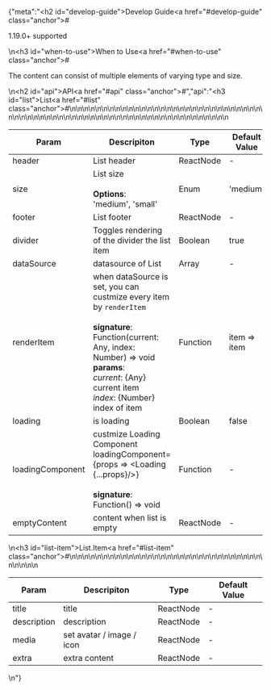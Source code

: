 {"meta":"<h2 id=\"develop-guide\">Develop Guide<a href=\"#develop-guide\" class=\"anchor\">#</a></h2><p>1.19.0+ supported</p>\n<h3 id=\"when-to-use\">When to Use<a href=\"#when-to-use\" class=\"anchor\">#</a></h3><p>The content can consist of multiple elements of varying type and size.</p>\n<h2 id=\"api\">API<a href=\"#api\" class=\"anchor\">#</a></h2>","api":"<h3 id=\"list\">List<a href=\"#list\" class=\"anchor\">#</a></h3><table>\n<thead>\n<tr>\n<th>Param</th>\n<th>Descripiton</th>\n<th>Type</th>\n<th>Default Value</th>\n</tr>\n</thead>\n<tbody>\n<tr>\n<td>header</td>\n<td>List header</td>\n<td>ReactNode</td>\n<td>-</td>\n</tr>\n<tr>\n<td>size</td>\n<td>List size <br><br><strong>Options</strong>:<br>&apos;medium&apos;, &apos;small&apos;</td>\n<td>Enum</td>\n<td>&apos;medium&apos;</td>\n</tr>\n<tr>\n<td>footer</td>\n<td>List footer</td>\n<td>ReactNode</td>\n<td>-</td>\n</tr>\n<tr>\n<td>divider</td>\n<td>Toggles rendering of the divider the list item</td>\n<td>Boolean</td>\n<td>true</td>\n</tr>\n<tr>\n<td>dataSource</td>\n<td>datasource of List</td>\n<td>Array</td>\n<td>-</td>\n</tr>\n<tr>\n<td>renderItem</td>\n<td>when dataSource is set, you can custmize every item by <code>renderItem</code> <br><br><strong>signature</strong>:<br>Function(current: Any, index: Number) =&gt; void<br><strong>params</strong>:<br><em>current</em>: {Any} current item<br><em>index</em>: {Number} index of item</td>\n<td>Function</td>\n<td>item =&gt; item</td>\n</tr>\n<tr>\n<td>loading</td>\n<td>is loading</td>\n<td>Boolean</td>\n<td>false</td>\n</tr>\n<tr>\n<td>loadingComponent</td>\n<td>custmize Loading Component<br> loadingComponent={props =&gt; &lt;Loading {...props}/&gt;}<br><br><strong>signature</strong>:<br>Function() =&gt; void</td>\n<td>Function</td>\n<td>-</td>\n</tr>\n<tr>\n<td>emptyContent</td>\n<td>content when list is empty</td>\n<td>ReactNode</td>\n<td>-</td>\n</tr>\n</tbody>\n</table>\n<h3 id=\"list-item\">List.Item<a href=\"#list-item\" class=\"anchor\">#</a></h3><table>\n<thead>\n<tr>\n<th>Param</th>\n<th>Descripiton</th>\n<th>Type</th>\n<th>Default Value</th>\n</tr>\n</thead>\n<tbody>\n<tr>\n<td>title</td>\n<td>title</td>\n<td>ReactNode</td>\n<td>-</td>\n</tr>\n<tr>\n<td>description</td>\n<td>description</td>\n<td>ReactNode</td>\n<td>-</td>\n</tr>\n<tr>\n<td>media</td>\n<td>set avatar / image / icon</td>\n<td>ReactNode</td>\n<td>-</td>\n</tr>\n<tr>\n<td>extra</td>\n<td>extra content</td>\n<td>ReactNode</td>\n<td>-</td>\n</tr>\n</tbody>\n</table>\n"}